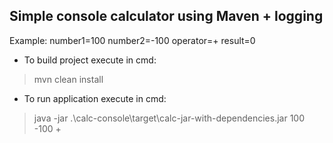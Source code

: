 ## Simple console calculator using Maven + logging

Example: number1=100 number2=-100 operator=+ result=0

* To build project execute in cmd: 
> mvn clean install

* To run application execute in cmd:
> java -jar .\calc-console\target\calc-jar-with-dependencies.jar 100 -100 +

